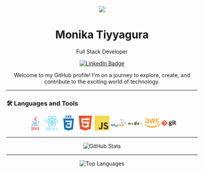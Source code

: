 <div align="center">
  <img src="https://media.giphy.com/media/kJV3yFjaVYtlP0CMOR/giphy.gif" width="100">
</div>

<h1 align="center">Monika Tiyyagura</h1>

<p align="center">
  Full Stack Developer
</p>

<div align="center">
  <a href="https://www.linkedin.com/in/monika-tiyyagura">
    <img src="https://img.shields.io/badge/LinkedIn-0077B5?style=for-the-badge&logo=linkedin&logoColor=white" alt="LinkedIn Badge">
  </a>
</div>

<p align="center">
  Welcome to my GitHub profile! I'm on a journey to explore, create, and contribute to the exciting world of technology.
</p>

---

### :hammer_and_wrench: Languages and Tools

<p align="center">
  <img src="https://github.com/devicons/devicon/blob/master/icons/java/java-original-wordmark.svg" alt="Java" title="Java" width="40" height="40">
  <img src="https://github.com/devicons/devicon/blob/master/icons/react/react-original-wordmark.svg" alt="React" title="React" width="40" height="40">
  <img src="https://github.com/devicons/devicon/blob/master/icons/css3/css3-plain-wordmark.svg" alt="CSS" title="CSS3" width="40" height="40">
  <img src="https://github.com/devicons/devicon/blob/master/icons/html5/html5-original.svg" alt="HTML" title="HTML5" width="40" height="40">
  <img src="https://github.com/devicons/devicon/blob/master/icons/javascript/javascript-original.svg" alt="JavaScript" title="JavaScript" width="40" height="40">
  <img src="https://github.com/devicons/devicon/blob/master/icons/mysql/mysql-original-wordmark.svg" alt="MySQL" title="MySQL" width="40" height="40">
  <img src="https://github.com/devicons/devicon/blob/master/icons/nodejs/nodejs-original-wordmark.svg" alt="NodeJS" title="NodeJS" width="40" height="40">
  <img src="https://github.com/devicons/devicon/blob/master/icons/amazonwebservices/amazonwebservices-plain-wordmark.svg" alt="AWS" title="AWS" width="40" height="40">
  <img src="https://github.com/devicons/devicon/blob/master/icons/git/git-original-wordmark.svg" alt="Git" title="Git" width="40" height="40">
</p>

---

<div align="center">
  <img src="https://github-readme-stats.vercel.app/api?username=Monika-Tiyyagura&show_icons=true&theme=dark" alt="GitHub Stats">
</div>

---

<div align="center">
  <img src="https://github-readme-stats.vercel.app/api/top-langs/?username=Monika-Tiyyagura&layout=compact&theme=vision-friendly-dark" alt="Top Languages">
</div>

